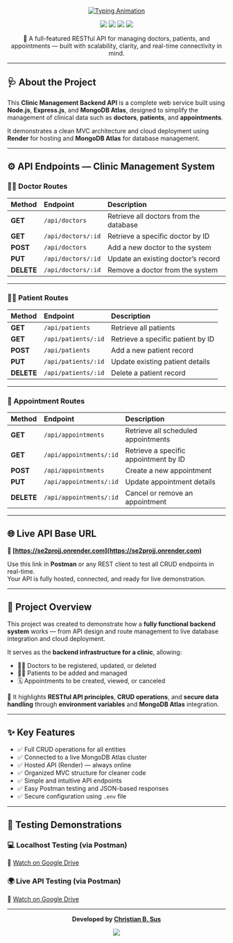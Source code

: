 <p align="center">
  <a href="https://github.com/bontinnn" target="_blank">
    <img src="https://readme-typing-svg.herokuapp.com?font=Poppins&weight=700&size=30&duration=4000&pause=1000&color=0072FF&center=true&vCenter=true&width=700&lines=Clinic+Management+System+API;Powered+by+Node.js+%2B+Express.js+%2B+MongoDB;Developed+by+Christian+B.+Sus" alt="Typing Animation">
  </a>
</p>

<p align="center">
  <img src="https://img.shields.io/badge/Node.js-43853D?style=for-the-badge&logo=node.js&logoColor=white">
  <img src="https://img.shields.io/badge/Express.js-000000?style=for-the-badge&logo=express&logoColor=white">
  <img src="https://img.shields.io/badge/MongoDB-4EA94B?style=for-the-badge&logo=mongodb&logoColor=white">
  <img src="https://img.shields.io/badge/Postman-FF6C37?style=for-the-badge&logo=postman&logoColor=white">
</p>

<p align="center">
  💉 A full-featured RESTful API for managing doctors, patients, and appointments — built with scalability, clarity, and real-time connectivity in mind.
</p>

---

## 🩺 About the Project

This **Clinic Management Backend API** is a complete web service built using **Node.js**, **Express.js**, and **MongoDB Atlas**, designed to simplify the management of clinical data such as **doctors**, **patients**, and **appointments**.

It demonstrates a clean MVC architecture and cloud deployment using **Render** for hosting and **MongoDB Atlas** for database management.

---

## ⚙️ API Endpoints — Clinic Management System

### 👨‍⚕️ Doctor Routes

| **Method** | **Endpoint** | **Description** |
|:-----------|:-------------|:----------------|
| **GET** | `/api/doctors` | Retrieve all doctors from the database |
| **GET** | `/api/doctors/:id` | Retrieve a specific doctor by ID |
| **POST** | `/api/doctors` | Add a new doctor to the system |
| **PUT** | `/api/doctors/:id` | Update an existing doctor’s record |
| **DELETE** | `/api/doctors/:id` | Remove a doctor from the system |

---

### 🧑‍🩺 Patient Routes

| **Method** | **Endpoint** | **Description** |
|:-----------|:-------------|:----------------|
| **GET** | `/api/patients` | Retrieve all patients |
| **GET** | `/api/patients/:id` | Retrieve a specific patient by ID |
| **POST** | `/api/patients` | Add a new patient record |
| **PUT** | `/api/patients/:id` | Update existing patient details |
| **DELETE** | `/api/patients/:id` | Delete a patient record |

---

### 📅 Appointment Routes

| **Method** | **Endpoint** | **Description** |
|:-----------|:-------------|:----------------|
| **GET** | `/api/appointments` | Retrieve all scheduled appointments |
| **GET** | `/api/appointments/:id` | Retrieve a specific appointment by ID |
| **POST** | `/api/appointments` | Create a new appointment |
| **PUT** | `/api/appointments/:id` | Update appointment details |
| **DELETE** | `/api/appointments/:id` | Cancel or remove an appointment |

---

## 🌐 Live API Base URL

**🔗 [https://se2projj.onrender.com](https://se2projj.onrender.com)**  

Use this link in **Postman** or any REST client to test all CRUD endpoints in real-time.  
Your API is fully hosted, connected, and ready for live demonstration.

---

## 🎯 Project Overview

This project was created to demonstrate how a **fully functional backend system** works — from API design and route management to live database integration and cloud deployment.  

It serves as the **backend infrastructure for a clinic**, allowing:
- 👨‍⚕️ Doctors to be registered, updated, or deleted  
- 🧍‍♂️ Patients to be added and managed  
- 🗓 Appointments to be created, viewed, or canceled  

🧠 It highlights **RESTful API principles**, **CRUD operations**, and **secure data handling** through **environment variables** and **MongoDB Atlas** integration.

---

## ✨ Key Features

- ✅ Full CRUD operations for all entities  
- ✅ Connected to a live MongoDB Atlas cluster  
- ✅ Hosted API (Render) — always online  
- ✅ Organized MVC structure for cleaner code  
- ✅ Simple and intuitive API endpoints  
- ✅ Easy Postman testing and JSON-based responses  
- ✅ Secure configuration using `.env` file  

---

## 🧪 Testing Demonstrations

### 💻 Localhost Testing (via Postman)
🎥 [Watch on Google Drive](https://drive.google.com/file/d/1gAAmI1U4MFfG8uEYmiJ_LYA0XzN4nyrB/view?usp=drive_link)

### 🌍 Live API Testing (via Postman)
🎥 [Watch on Google Drive](https://drive.google.com/file/d/1hD6EJDhukk8ohb9H64NvefoCXgUh5WSu/view?usp=drive_link)

---

<p align="center">
  <b>Developed by <a href="https://github.com/bontinnn" target="_blank">Christian B. Sus</a></b>
</p>

<p align="center">
  <img src="https://img.shields.io/badge/Status-Deployed-success?style=for-the-badge&logo=vercel&logoColor=white">
</p>
